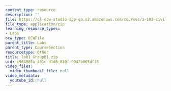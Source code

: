 ```yaml
---
content_type: resource
description: ''
file: https://ol-ocw-studio-app-qa.s3.amazonaws.com/courses/1-103-civil-engineering-materials-laboratory-spring-2004/c964865a431cd1d6810f9942b005dff8_lab1_GroupB1.zip
file_type: application/zip
learning_resource_types:
- Labs
ocw_type: OCWFile
parent_title: Labs
parent_type: CourseSection
resourcetype: Other
title: lab1_GroupB1.zip
uid: c964865a-431c-d1d6-810f-9942b005dff8
video_files:
  video_thumbnail_file: null
video_metadata:
  youtube_id: null
---
```

